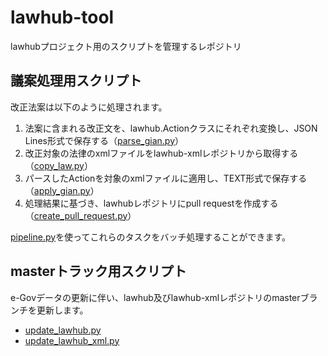 # lawhub-tool
lawhubプロジェクト用のスクリプトを管理するレポジトリ

## 議案処理用スクリプト
改正法案は以下のように処理されます。

1. 法案に含まれる改正文を、lawhub.Actionクラスにそれぞれ変換し、JSON Lines形式で保存する（[parse_gian.py](parse_gian.py)）
2. 改正対象の法律のxmlファイルをlawhub-xmlレポジトリから取得する（[copy_law.py](copy_law.py)）
3. パースしたActionを対象のxmlファイルに適用し、TEXT形式で保存する（[apply_gian.py](apply_gian.py)）
4. 処理結果に基づき、lawhubレポジトリにpull requestを作成する（[create_pull_request.py](create_pull_request.py)）

[pipeline.py](pipeline.py)を使ってこれらのタスクをバッチ処理することができます。


## masterトラック用スクリプト
e-Govデータの更新に伴い、lawhub及びlawhub-xmlレポジトリのmasterブランチを更新します。

* [update_lawhub.py](update_lawhub.py)
* [update_lawhub_xml.py](update_lawhub_xml.py)
